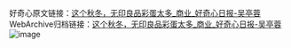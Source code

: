 好奇心原文链接：[这个秋冬，无印良品彩蛋太多_商业_好奇心日报-吴亭蓉](https://www.qdaily.com/articles/1806.html)
WebArchive归档链接：[这个秋冬，无印良品彩蛋太多_商业_好奇心日报-吴亭蓉](http://web.archive.org/web/20190623150037/https://www.qdaily.com/articles/1806.html)
![image](http://ww3.sinaimg.cn/large/007d5XDply1g3v4ly1ianj30u07d6b29)